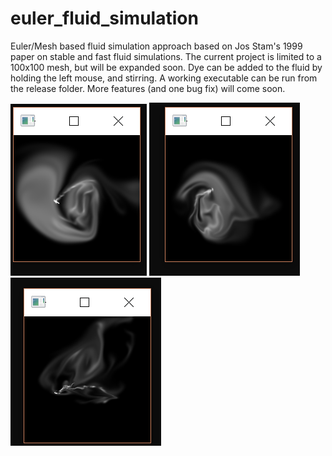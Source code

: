 # euler_fluid_simulation
Euler/Mesh based fluid simulation approach based on Jos Stam's 1999 paper on stable and fast fluid simulations. The current project is limited to a 100x100 mesh, but will be expanded soon. Dye can be added to the fluid by holding the left mouse, and stirring.
A working executable can be run from the release folder.
More features (and one bug fix) will come soon.

![Alt text](simulation_pictures/2018-11-05_1.png)
![Alt text](simulation_pictures/2018-11-05_2.png)
![Alt text](simulation_pictures/2018-11-05_3.png)

